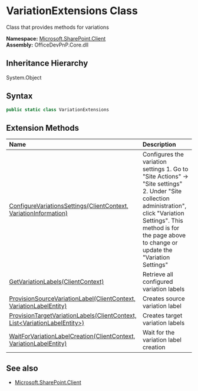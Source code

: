 # VariationExtensions Class
 Class that provides methods for variations   

**Namespace:** [Microsoft.SharePoint.Client](Microsoft.SharePoint.Client.md)  
**Assembly:** OfficeDevPnP.Core.dll  
## Inheritance Hierarchy
System.Object  
## Syntax
```C#
public static class VariationExtensions
```
## Extension Methods
|**Name**|**Description**|
|:-----|:-----|
| [ConfigureVariationsSettings(ClientContext, VariationInformation)](Microsoft.SharePoint.Client.VariationExtensions.edb826db.md) | Configures the variation settings 1. Go to "Site Actions" -&gt; "Site settings" 2. Under "Site collection administration", click "Variation Settings". This method is for the page above to change or update the "Variation Settings"
| [GetVariationLabels(ClientContext)](Microsoft.SharePoint.Client.VariationExtensions.f118aa63.md) | Retrieve all configured variation labels
| [ProvisionSourceVariationLabel(ClientContext, VariationLabelEntity)](Microsoft.SharePoint.Client.VariationExtensions.398d04a.md) | Creates source variation label
| [ProvisionTargetVariationLabels(ClientContext, List&lt;VariationLabelEntity&gt;)](Microsoft.SharePoint.Client.VariationExtensions.379ef1c0.md) | Creates target variation labels
| [WaitForVariationLabelCreation(ClientContext, VariationLabelEntity)](Microsoft.SharePoint.Client.VariationExtensions.659e6db8.md) | Wait for the variation label creation
## See also
- [Microsoft.SharePoint.Client](Microsoft.SharePoint.Client.md)
